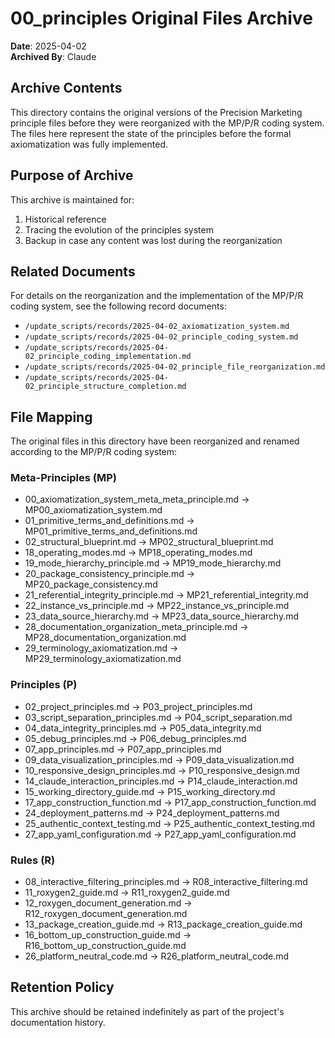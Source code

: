 # 00_principles Original Files Archive

**Date**: 2025-04-02  
**Archived By**: Claude

## Archive Contents

This directory contains the original versions of the Precision Marketing principle files before they were reorganized with the MP/P/R coding system. The files here represent the state of the principles before the formal axiomatization was fully implemented.

## Purpose of Archive

This archive is maintained for:
1. Historical reference
2. Tracing the evolution of the principles system
3. Backup in case any content was lost during the reorganization

## Related Documents

For details on the reorganization and the implementation of the MP/P/R coding system, see the following record documents:

- `/update_scripts/records/2025-04-02_axiomatization_system.md`
- `/update_scripts/records/2025-04-02_principle_coding_system.md`
- `/update_scripts/records/2025-04-02_principle_coding_implementation.md`
- `/update_scripts/records/2025-04-02_principle_file_reorganization.md`
- `/update_scripts/records/2025-04-02_principle_structure_completion.md`

## File Mapping

The original files in this directory have been reorganized and renamed according to the MP/P/R coding system:

### Meta-Principles (MP)
- 00_axiomatization_system_meta_meta_principle.md → MP00_axiomatization_system.md
- 01_primitive_terms_and_definitions.md → MP01_primitive_terms_and_definitions.md
- 02_structural_blueprint.md → MP02_structural_blueprint.md
- 18_operating_modes.md → MP18_operating_modes.md
- 19_mode_hierarchy_principle.md → MP19_mode_hierarchy.md
- 20_package_consistency_principle.md → MP20_package_consistency.md
- 21_referential_integrity_principle.md → MP21_referential_integrity.md
- 22_instance_vs_principle.md → MP22_instance_vs_principle.md
- 23_data_source_hierarchy.md → MP23_data_source_hierarchy.md
- 28_documentation_organization_meta_principle.md → MP28_documentation_organization.md
- 29_terminology_axiomatization.md → MP29_terminology_axiomatization.md

### Principles (P)
- 02_project_principles.md → P03_project_principles.md
- 03_script_separation_principles.md → P04_script_separation.md
- 04_data_integrity_principles.md → P05_data_integrity.md
- 05_debug_principles.md → P06_debug_principles.md
- 07_app_principles.md → P07_app_principles.md
- 09_data_visualization_principles.md → P09_data_visualization.md
- 10_responsive_design_principles.md → P10_responsive_design.md
- 14_claude_interaction_principles.md → P14_claude_interaction.md
- 15_working_directory_guide.md → P15_working_directory.md
- 17_app_construction_function.md → P17_app_construction_function.md
- 24_deployment_patterns.md → P24_deployment_patterns.md
- 25_authentic_context_testing.md → P25_authentic_context_testing.md
- 27_app_yaml_configuration.md → P27_app_yaml_configuration.md

### Rules (R)
- 08_interactive_filtering_principles.md → R08_interactive_filtering.md
- 11_roxygen2_guide.md → R11_roxygen2_guide.md
- 12_roxygen_document_generation.md → R12_roxygen_document_generation.md
- 13_package_creation_guide.md → R13_package_creation_guide.md
- 16_bottom_up_construction_guide.md → R16_bottom_up_construction_guide.md
- 26_platform_neutral_code.md → R26_platform_neutral_code.md

## Retention Policy

This archive should be retained indefinitely as part of the project's documentation history.